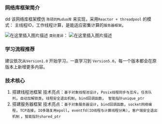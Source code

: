
### 网络库框架简介

dd
该网络库框架模仿 `陈硕的Muduo库` 来实现，采用`Reactor + threadpool` 的模式：
主线程IO，工作线程计算，是能适应密集计算的`服务器框架`。

![在这里插入图片描述](https://img-blog.csdnimg.cn/20200714210409248.png?x-oss-process=image/watermark,type_ZmFuZ3poZW5naGVpdGk,shadow_10,text_aHR0cHM6Ly9ibG9nLmNzZG4ubmV0L1dvcnRoeV9XYW5n,size_16,color_FFFFFF,t_70)
`类别差异`：
![在这里插入图片描述](https://img-blog.csdnimg.cn/20200719203240652.png?x-oss-process=image/watermark,type_ZmFuZ3poZW5naGVpdGk,shadow_10,text_aHR0cHM6Ly9ibG9nLmNzZG4ubmV0L1dvcnRoeV9XYW5n,size_16,color_FFFFFF,t_70)

### 学习流程推荐
建议依次从`Version1.0` 开始学习，一直学习到 `Version5.0`，每一个版本都会在原版本上新增更多内容。
<br> 

### 技术核心
1. 搭建线程池框架
技术亮点：`基于对象线程池设计`，`Posix线程同步与互斥`，`任务队列`，`自动加解锁类`，`线程安全退出机制`，`bind回调函数`，` 智能指针unique_ptr`
2. 搭建服务器框架
技术亮点：`基于对象服务器设计`，`bind回调函数`，`socket网络编程`，`TCP连接`，`IO多路复用epoll`，`eventfd(IO线程与计算线程分离)`，`客户端安全退出机制` ，`智能指针shared_ptr`
